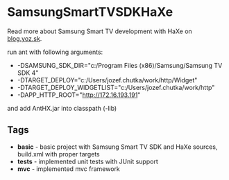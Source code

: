 SamsungSmartTVSDKHaXe
=====================
Read more about Samsung Smart TV development with HaXe on [blog.yoz.sk](http://blog.yoz.sk/2013/03/samsung-smart-tv-development-with-haxe/).

run ant with following arguments:
*   -DSAMSUNG_SDK_DIR="c:/Program Files (x86)/Samsung/Samsung TV SDK 4"
*   -DTARGET_DEPLOY="c:/Users/jozef.chutka/work/http/Widget"
*   -DTARGET_DEPLOY_WIDGETLIST="c:/Users/jozef.chutka/work/http"
*   -DAPP_HTTP_ROOT="http://172.16.193.191"

and add AntHX.jar into classpath (-lib)

Tags
----
*   **basic** - basic project with Samsung Smart TV SDK and HaXe sources, build.xml with proper targets
*   **tests** - implemented unit tests with JUnit support
*   **mvc** - implemented mvc framework
